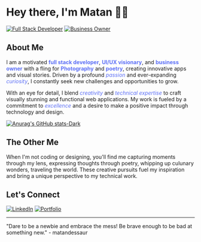 # Hey there, I'm Matan 👋🏼  

[![Full Stack Developer](https://img.shields.io/badge/Full_Stack_Developer-007396?style=for-the-badge)](https://matandessaur.me)
[![Business Owner](https://img.shields.io/badge/Business_Owner-c07ffd?style=for-the-badge)](https://webcity.dev)

## About Me

I am a motivated <span style="color:#5d70f6"><b>full stack developer</b></span>, <span style="color:#5d70f6"><b>UI/UX visionary</b></span>, and <span style="color:#5d70f6"><b>business owner</b></span> with a fling for <span style="color:#5d70f6"><b>Photography</b></span> and <span style="color:#5d70f6"><b>poetry</b></span>, creating innovative apps and visual stories. Driven by a profound <span style="color:#5d70f6"><i>passion</i></span> and ever-expanding <span style="color:#5d70f6"><i>curiosity</i></span>, I constantly seek new challenges and opportunities to grow.

With an eye for detail, I blend <span style="color:#5d70f6"><i>creativity</i></span> and <span style="color:#5d70f6"><i>technical expertise</i></span> to craft visually stunning and functional web applications. My work is fueled by a commitment to <span style="color:#5d70f6"><i>excellence</i></span> and a desire to make a positive impact through technology and design.

[![Anurag's GitHub stats-Dark](https://github-readme-stats.vercel.app/api?username=m8n-matandessaur&show_icons=true&theme=dark#gh-dark-mode-only)](https://github.com/anuraghazra/github-readme-stats#gh-dark-mode-only)

## The Other Me

When I'm not coding or designing, you'll find me capturing moments through my lens, expressing thoughts through poetry, whipping up culunary wonders, traveling the world. These creative pursuits fuel my inspiration and bring a unique perspective to my technical work.

## Let's Connect

[![LinkedIn](https://img.shields.io/badge/-LinkedIn-0077B5?style=for-the-badge&logo=linkedin&logoColor=white)](https://www.linkedin.com/in/m8n-matandessaur)
[![Portfolio](https://img.shields.io/badge/-Portfolio-5d70f6?style=for-the-badge)](https://matandessaur.me)

---

"Dare to be a newbie and embrace the mess! Be brave enough to be bad at something new." - matandessaur

